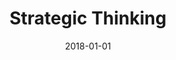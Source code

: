 ---
title: Strategic Thinking
date : 2018-01-01
level : ungraded
required    : yes
skills : Behaviour, Mindset, Competency
difficulty  : easy
questions :
    - "CP-ST-01: Tell me about a time when you developed a research plan to generate strategic customer or product insights."
    - "CP-ST-02: Tell me about a time when you could anticipate a technology shift."
    - "CP-ST-03:Tell me about your most successful research contribution."
desirable :
    - Demonstrated insight into community and social trends
    - Identified challenging technical problems and provided creative solutions
    - Asked appropriate questions to gain insight into challenging situations
    - Developed a research agenda based on rigorous analysis and insight into future needs
bonus_points :
    - Projected community and social trends to anticipate their connection to technology and product needs
    - Identified challenging technical problems and provided creative solutions that received support from senior stakeholders
    - Asked appropriate questions to gain insight into challenging situations, and applied what he or she learned across domains
    - Developed a research agenda that is empirically derived/deeply integrated in the needs of the business
---